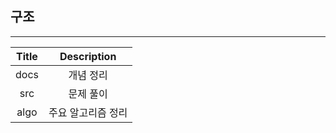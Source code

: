 ## 구조

---

| Title | Description |
|:-----:|:-----------:|
| docs  |    개념 정리    |
|  src  |    문제 풀이    |
| algo  | 주요 알고리즘 정리  |